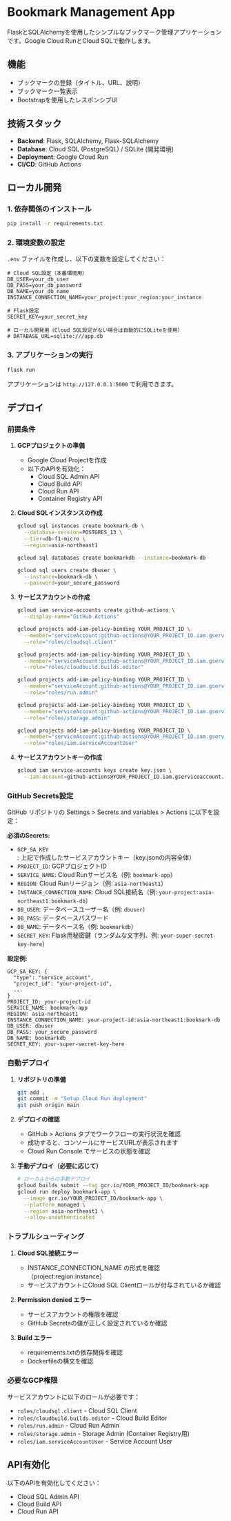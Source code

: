 # Bookmark Management App

FlaskとSQLAlchemyを使用したシンプルなブックマーク管理アプリケーションです。Google Cloud RunとCloud SQLで動作します。

## 機能

- ブックマークの登録（タイトル、URL、説明）
- ブックマーク一覧表示
- Bootstrapを使用したレスポンシブUI

## 技術スタック

- **Backend**: Flask, SQLAlchemy, Flask-SQLAlchemy
- **Database**: Cloud SQL (PostgreSQL) / SQLite (開発環境)
- **Deployment**: Google Cloud Run
- **CI/CD**: GitHub Actions

## ローカル開発

### 1. 依存関係のインストール

```bash
pip install -r requirements.txt
```

### 2. 環境変数の設定

`.env` ファイルを作成し、以下の変数を設定してください：

```env
# Cloud SQL設定（本番環境用）
DB_USER=your_db_user
DB_PASS=your_db_password
DB_NAME=your_db_name
INSTANCE_CONNECTION_NAME=your_project:your_region:your_instance

# Flask設定
SECRET_KEY=your_secret_key

# ローカル開発用（Cloud SQL設定がない場合は自動的にSQLiteを使用）
# DATABASE_URL=sqlite:///app.db
```

### 3. アプリケーションの実行

```bash
flask run
```

アプリケーションは `http://127.0.0.1:5000` で利用できます。

## デプロイ

### 前提条件

1. **GCPプロジェクトの準備**
   - Google Cloud Projectを作成
   - 以下のAPIを有効化：
     - Cloud SQL Admin API
     - Cloud Build API
     - Cloud Run API
     - Container Registry API

2. **Cloud SQLインスタンスの作成**
   ```bash
   gcloud sql instances create bookmark-db \
     --database-version=POSTGRES_13 \
     --tier=db-f1-micro \
     --region=asia-northeast1
   
   gcloud sql databases create bookmarkdb --instance=bookmark-db
   
   gcloud sql users create dbuser \
     --instance=bookmark-db \
     --password=your_secure_password
   ```

3. **サービスアカウントの作成**
   ```bash
   gcloud iam service-accounts create github-actions \
     --display-name="GitHub Actions"
   
   gcloud projects add-iam-policy-binding YOUR_PROJECT_ID \
     --member="serviceAccount:github-actions@YOUR_PROJECT_ID.iam.gserviceaccount.com" \
     --role="roles/cloudsql.client"
   
   gcloud projects add-iam-policy-binding YOUR_PROJECT_ID \
     --member="serviceAccount:github-actions@YOUR_PROJECT_ID.iam.gserviceaccount.com" \
     --role="roles/cloudbuild.builds.editor"
   
   gcloud projects add-iam-policy-binding YOUR_PROJECT_ID \
     --member="serviceAccount:github-actions@YOUR_PROJECT_ID.iam.gserviceaccount.com" \
     --role="roles/run.admin"
   
   gcloud projects add-iam-policy-binding YOUR_PROJECT_ID \
     --member="serviceAccount:github-actions@YOUR_PROJECT_ID.iam.gserviceaccount.com" \
     --role="roles/storage.admin"
   
   gcloud projects add-iam-policy-binding YOUR_PROJECT_ID \
     --member="serviceAccount:github-actions@YOUR_PROJECT_ID.iam.gserviceaccount.com" \
     --role="roles/iam.serviceAccountUser"
   ```

4. **サービスアカウントキーの作成**
   ```bash
   gcloud iam service-accounts keys create key.json \
     --iam-account=github-actions@YOUR_PROJECT_ID.iam.gserviceaccount.com
   ```

### GitHub Secrets設定

GitHub リポジトリの Settings > Secrets and variables > Actions に以下を設定：

**必須のSecrets:**
- `GCP_SA_KEY`: 上記で作成したサービスアカウントキー（key.jsonの内容全体）
- `PROJECT_ID`: GCPプロジェクトID
- `SERVICE_NAME`: Cloud Runサービス名（例: `bookmark-app`）
- `REGION`: Cloud Runリージョン（例: `asia-northeast1`）
- `INSTANCE_CONNECTION_NAME`: Cloud SQL接続名（例: `your-project:asia-northeast1:bookmark-db`）
- `DB_USER`: データベースユーザー名（例: `dbuser`）
- `DB_PASS`: データベースパスワード
- `DB_NAME`: データベース名（例: `bookmarkdb`）
- `SECRET_KEY`: Flask用秘密鍵（ランダムな文字列、例: `your-super-secret-key-here`）

**設定例:**
```
GCP_SA_KEY: {
  "type": "service_account",
  "project_id": "your-project-id",
  ...
}
PROJECT_ID: your-project-id
SERVICE_NAME: bookmark-app
REGION: asia-northeast1
INSTANCE_CONNECTION_NAME: your-project-id:asia-northeast1:bookmark-db
DB_USER: dbuser
DB_PASS: your_secure_password
DB_NAME: bookmarkdb
SECRET_KEY: your-super-secret-key-here
```

### 自動デプロイ

1. **リポジトリの準備**
   ```bash
   git add .
   git commit -m "Setup Cloud Run deployment"
   git push origin main
   ```

2. **デプロイの確認**
   - GitHub > Actions タブでワークフローの実行状況を確認
   - 成功すると、コンソールにサービスURLが表示されます
   - Cloud Run Console でサービスの状態を確認

3. **手動デプロイ（必要に応じて）**
   ```bash
   # ローカルからの手動デプロイ
   gcloud builds submit --tag gcr.io/YOUR_PROJECT_ID/bookmark-app
   gcloud run deploy bookmark-app \
     --image gcr.io/YOUR_PROJECT_ID/bookmark-app \
     --platform managed \
     --region asia-northeast1 \
     --allow-unauthenticated
   ```

### トラブルシューティング

1. **Cloud SQL接続エラー**
   - INSTANCE_CONNECTION_NAME の形式を確認（project:region:instance）
   - サービスアカウントにCloud SQL Clientロールが付与されているか確認

2. **Permission denied エラー**
   - サービスアカウントの権限を確認
   - GitHub Secretsの値が正しく設定されているか確認

3. **Build エラー**
   - requirements.txtの依存関係を確認
   - Dockerfileの構文を確認

### 必要なGCP権限

サービスアカウントに以下のロールが必要です：

- `roles/cloudsql.client` - Cloud SQL Client
- `roles/cloudbuild.builds.editor` - Cloud Build Editor
- `roles/run.admin` - Cloud Run Admin
- `roles/storage.admin` - Storage Admin (Container Registry用)
- `roles/iam.serviceAccountUser` - Service Account User

## API有効化

以下のAPIを有効化してください：

- Cloud SQL Admin API
- Cloud Build API
- Cloud Run API